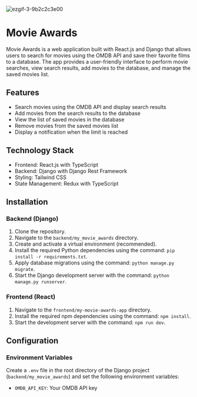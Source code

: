 
![ezgif-3-9b2c2c3e00](https://github.com/itssidhere/movie_awards/assets/16454736/02e6e471-ff8a-4c7e-8f09-26b6f3102636)

# Movie Awards

Movie Awards is a web application built with React.js and Django that allows users to search for movies using the OMDB API and save their favorite films to a database. The app provides a user-friendly interface to perform movie searches, view search results, add movies to the database, and manage the saved movies list.

## Features

- Search movies using the OMDB API and display search results
- Add movies from the search results to the database
- View the list of saved movies in the database
- Remove movies from the saved movies list
- Display a notification when the limit is reached

## Technology Stack

- Frontend: React.js with TypeScript
- Backend: Django with Django Rest Framework
- Styling: Tailwind CSS
- State Management: Redux with TypeScript

## Installation

### Backend (Django)

1. Clone the repository.
2. Navigate to the `backend/my_movie_awards` directory.
3. Create and activate a virtual environment (recommended).
4. Install the required Python dependencies using the command: `pip install -r requirements.txt`.
5. Apply database migrations using the command: `python manage.py migrate`.
6. Start the Django development server with the command: `python manage.py runserver`.

### Frontend (React)

1. Navigate to the `frontend/my-movie-awards-app` directory.
2. Install the required npm dependencies using the command: `npm install`.
3. Start the development server with the command: `npm run dev`.

## Configuration

### Environment Variables

Create a `.env` file in the root directory of the Django project (`backend/my_movie_awards`) and set the following environment variables:

- `OMDB_API_KEY`: Your OMDB API key


